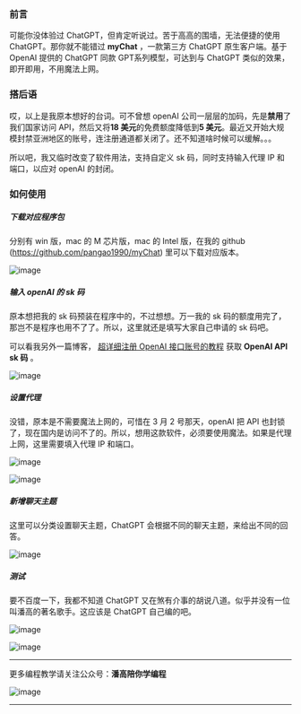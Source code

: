 ### 前言

可能你没体验过 ChatGPT，但肯定听说过。苦于高高的围墙，无法便捷的使用 ChatGPT。那你就不能错过 **myChat** ，一款第三方 ChatGPT 原生客户端。基于 OpenAI 提供的 ChatGPT 同款 GPT系列模型，可达到与 ChatGPT 类似的效果，即开即用，不用魔法上网。

### 搭后语

哎，以上是我原本想好的台词。可不曾想 openAI 公司一层层的加码，先是**禁用**了我们国家访问 API，然后又将**18 美元**的免费额度降低到**5 美元**。最近又开始大规模封禁亚洲地区的账号，连注册通道都关闭了。还不知道啥时候可以缓解。。。

所以吧，我又临时改变了软件用法，支持自定义 sk 码，同时支持输入代理 IP 和端口，以应对 openAI 的封闭。

### 如何使用

##### 下载对应程序包

分别有 win 版，mac 的 M 芯片版，mac 的 Intel 版，在我的 github (https://github.com/pangao1990/myChat) 里可以下载对应版本。

![image](https://blog.pangao.vip/pic/myChat-第三方ChatGPT原生客户端，支持win和mac系统-1.png)

##### 输入 openAI 的 sk 码

原本想把我的 sk 码预装在程序中的，不过想想。万一我的 sk 码的额度用完了，那岂不是程序也用不了了。所以，这里就还是填写大家自己申请的 sk 码吧。

可以看我另外一篇博客， [超详细注册 OpenAI 接口账号的教程](https://blog.pangao.vip/超详细注册OpenAI接口账号的教程/) 获取 **OpenAI API sk 码** 。

![image](https://blog.pangao.vip/pic/myChat-第三方ChatGPT原生客户端，支持win和mac系统-2.png)

##### 设置代理

没错，原本是不需要魔法上网的，可惜在 3 月 2 号那天，openAI 把 API 也封锁了，现在国内是访问不了的。所以，想用这款软件，必须要使用魔法。如果是代理上网，这里需要填入代理 IP 和端口。

![image](https://blog.pangao.vip/pic/myChat-第三方ChatGPT原生客户端，支持win和mac系统-3.png)

![image](https://blog.pangao.vip/pic/myChat-第三方ChatGPT原生客户端，支持win和mac系统-4.png)

##### 新增聊天主题

这里可以分类设置聊天主题，ChatGPT 会根据不同的聊天主题，来给出不同的回答。

![image](https://blog.pangao.vip/pic/myChat-第三方ChatGPT原生客户端，支持win和mac系统-5.png)

##### 测试

要不百度一下，我都不知道 ChatGPT 又在煞有介事的胡说八道。似乎并没有一位叫潘高的著名歌手。这应该是 ChatGPT 自己编的吧。

![image](https://blog.pangao.vip/pic/myChat-第三方ChatGPT原生客户端，支持win和mac系统-6.png)

![image](https://blog.pangao.vip/pic/myChat-第三方ChatGPT原生客户端，支持win和mac系统-7.png)

---

更多编程教学请关注公众号：**潘高陪你学编程**

![image](https://blog.pangao.vip/pic/潘高陪你学编程.jpg)

---
